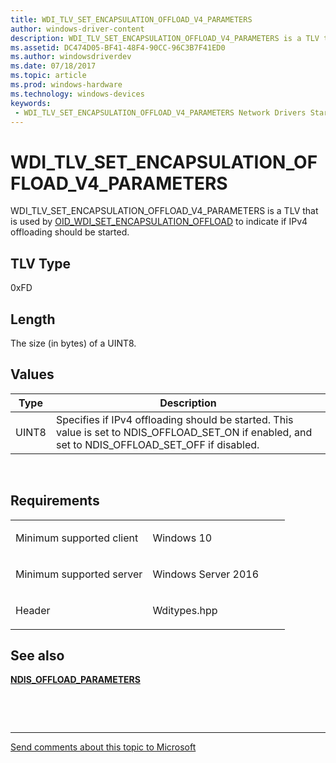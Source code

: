 ```yaml
---
title: WDI_TLV_SET_ENCAPSULATION_OFFLOAD_V4_PARAMETERS
author: windows-driver-content
description: WDI_TLV_SET_ENCAPSULATION_OFFLOAD_V4_PARAMETERS is a TLV that is used by OID_WDI_SET_ENCAPSULATION_OFFLOAD to indicate if IPv4 offloading should be started.
ms.assetid: DC474D05-BF41-48F4-90CC-96C3B7F41ED0
ms.author: windowsdriverdev 
ms.date: 07/18/2017 
ms.topic: article 
ms.prod: windows-hardware 
ms.technology: windows-devices 
keywords:
 - WDI_TLV_SET_ENCAPSULATION_OFFLOAD_V4_PARAMETERS Network Drivers Starting with Windows Vista
---
```


# WDI\_TLV\_SET\_ENCAPSULATION\_OFFLOAD\_V4\_PARAMETERS


WDI\_TLV\_SET\_ENCAPSULATION\_OFFLOAD\_V4\_PARAMETERS is a TLV that is used by [OID\_WDI\_SET\_ENCAPSULATION\_OFFLOAD](https://msdn.microsoft.com/library/windows/hardware/dn925930) to indicate if IPv4 offloading should be started.

## TLV Type


0xFD

## Length


The size (in bytes) of a UINT8.

## Values


| Type  | Description                                                                                                                                             |
|-------|---------------------------------------------------------------------------------------------------------------------------------------------------------|
| UINT8 | Specifies if IPv4 offloading should be started. This value is set to NDIS\_OFFLOAD\_SET\_ON if enabled, and set to NDIS\_OFFLOAD\_SET\_OFF if disabled. |

 

Requirements
------------

<table>
<colgroup>
<col width="50%" />
<col width="50%" />
</colgroup>
<tbody>
<tr class="odd">
<td><p>Minimum supported client</p></td>
<td><p>Windows 10</p></td>
</tr>
<tr class="even">
<td><p>Minimum supported server</p></td>
<td><p>Windows Server 2016</p></td>
</tr>
<tr class="odd">
<td><p>Header</p></td>
<td>Wditypes.hpp</td>
</tr>
</tbody>
</table>

## See also


[**NDIS\_OFFLOAD\_PARAMETERS**](https://msdn.microsoft.com/library/windows/hardware/ff566706)

 

 


--------------------
[Send comments about this topic to Microsoft](mailto:wsddocfb@microsoft.com?subject=Documentation%20feedback%20%5Bnetvista\netvista%5D:%20WDI_TLV_SET_ENCAPSULATION_OFFLOAD_V4_PARAMETERS%20%20RELEASE:%20%287/10/2017%29&body=%0A%0APRIVACY%20STATEMENT%0A%0AWe%20use%20your%20feedback%20to%20improve%20the%20documentation.%20We%20don't%20use%20your%20email%20address%20for%20any%20other%20purpose,%20and%20we'll%20remove%20your%20email%20address%20from%20our%20system%20after%20the%20issue%20that%20you're%20reporting%20is%20fixed.%20While%20we're%20working%20to%20fix%20this%20issue,%20we%20might%20send%20you%20an%20email%20message%20to%20ask%20for%20more%20info.%20Later,%20we%20might%20also%20send%20you%20an%20email%20message%20to%20let%20you%20know%20that%20we've%20addressed%20your%20feedback.%0A%0AFor%20more%20info%20about%20Microsoft's%20privacy%20policy,%20see%20http://privacy.microsoft.com/default.aspx. "Send comments about this topic to Microsoft")


